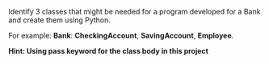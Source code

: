 Identify 3 classes that might be needed for a program developed for a Bank and create them using Python. 

For example: **Bank**: **CheckingAccount**, **SavingAccount**, **Employee**. 

**Hint: Using pass keyword for the class body in this project**

